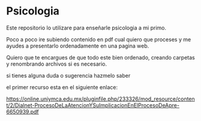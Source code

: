 # Psicologia
Este repositorio lo utilizare para enseñarle psicologia a mi primo.

Poco a poco ire subiendo contenido en pdf cual quiero que proceses y me ayudes a presentarlo ordenadamente en una pagina web. 

Quiero que te encargues de que todo este bien ordenado, creando carpetas y renombrando archivos si es necesario.

si tienes alguna duda o sugerencia hazmelo saber

el primer recurso esta en el siguiente enlace:

https://online.uniymca.edu.mx/pluginfile.php/233326/mod_resource/content/2/Dialnet-ProcesoDeLaAtencionYSuImplicacionEnElProcesoDeApre-6650939.pdf
